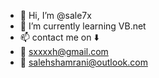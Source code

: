- 👋 Hi, I’m @sale7x
- 🌱 I’m currently learning VB.net
- 📫 contact me on ⬇️
- 📧 sxxxxh@gmail.com
- 📧 salehshamrani@outlook.com
